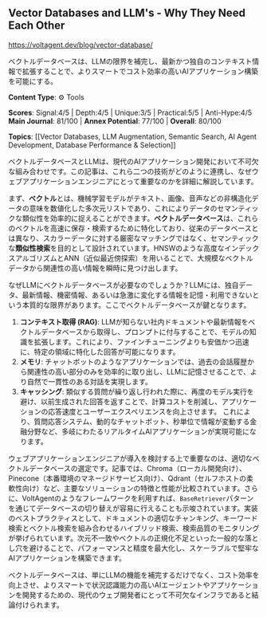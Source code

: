 ## Vector Databases and LLM's - Why They Need Each Other

https://voltagent.dev/blog/vector-database/

ベクトルデータベースは、LLMの限界を補完し、最新かつ独自のコンテキスト情報で拡張することで、よりスマートでコスト効率の高いAIアプリケーション構築を可能にする。

**Content Type**: ⚙️ Tools

**Scores**: Signal:4/5 | Depth:4/5 | Unique:3/5 | Practical:5/5 | Anti-Hype:4/5
**Main Journal**: 81/100 | **Annex Potential**: 77/100 | **Overall**: 80/100

**Topics**: [[Vector Databases, LLM Augmentation, Semantic Search, AI Agent Development, Database Performance & Selection]]

ベクトルデータベースとLLMは、現代のAIアプリケーション開発において不可欠な組み合わせです。この記事は、これら二つの技術がどのように連携し、なぜウェブアプリケーションエンジニアにとって重要なのかを詳細に解説しています。

まず、**ベクトル**とは、機械学習モデルがテキスト、画像、音声などの非構造化データの意味を数値化した多次元リストであり、これによりデータのセマンティックな類似性を効率的に捉えることができます。**ベクトルデータベース**は、これらのベクトルを高速に保存・検索するために特化しており、従来のデータベースとは異なり、スカラーデータに対する厳密なマッチングではなく、セマンティックな**類似性検索**を目的として設計されています。HNSWのような高度なインデックスアルゴリズムとANN（近似最近傍探索）を用いることで、大規模なベクトルデータから関連性の高い情報を瞬時に見つけ出します。

なぜLLMにベクトルデータベースが必要なのでしょうか？LLMには、独自データ、最新情報、機密情報、あるいは急激に変化する情報を記憶・利用できないという本質的な限界があります。ここでベクトルデータベースが鍵となります。
1.  **コンテキスト取得 (RAG)**: LLMが知らない社内ドキュメントや最新情報をベクトルデータベースから取得し、プロンプトに付与することで、モデルの知識を拡張します。これにより、ファインチューニングよりも安価かつ迅速に、特定の領域に特化した回答が可能になります。
2.  **メモリ**: チャットボットのようなアプリケーションでは、過去の会話履歴から関連性の高い部分のみを効率的に取り出し、LLMに記憶させることで、より自然で一貫性のある対話を実現します。
3.  **キャッシング**: 類似する質問が繰り返し行われた際に、再度のモデル実行を避け、以前生成された回答を返すことで、計算コストを削減し、アプリケーションの応答速度とユーザーエクスペリエンスを向上させます。
これにより、質問応答システム、動的なチャットボット、秒単位で情報が変動する金融分野など、多岐にわたるリアルタイムAIアプリケーションが実現可能になります。

ウェブアプリケーションエンジニアが導入を検討する上で重要なのは、適切なベクトルデータベースの選定です。記事では、Chroma（ローカル開発向け）、Pinecone（本番環境のマネージドサービス向け）、Qdrant（セルフホストの柔軟性向け）など、主要なソリューションの特徴と性能が比較されています。さらに、VoltAgentのようなフレームワークを利用すれば、`BaseRetriever`パターンを通じてデータベースの切り替えが容易に行えることも示唆されています。実装のベストプラクティスとして、ドキュメントの適切なチャンキング、キーワード検索とベクトル検索を組み合わせるハイブリッド検索、検索品質のモニタリングが挙げられています。次元不一致やベクトルの正規化不足といった一般的な落とし穴を避けることで、パフォーマンスと精度を最大化し、スケーラブルで堅牢なAIアプリケーションを構築できます。

ベクトルデータベースは、単にLLMの機能を補完するだけでなく、コスト効率を向上させ、よりスマートで状況認識能力の高いAIエージェントやアプリケーションを開発するための、現代のウェブ開発者にとって不可欠なインフラであると結論付けられます。